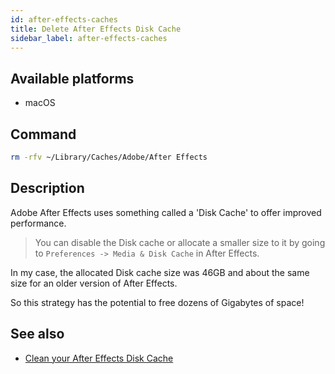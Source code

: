 ```yaml
---
id: after-effects-caches
title: Delete After Effects Disk Cache
sidebar_label: after-effects-caches
---
```


## Available platforms

- macOS

## Command

```sh
rm -rfv ~/Library/Caches/Adobe/After Effects
```

## Description

Adobe After Effects uses something called a 'Disk Cache' to offer improved performance.

> You can disable the Disk cache or allocate a smaller size to it by going to `Preferences -> Media & Disk Cache` in After Effects.

In my case, the allocated Disk cache size was 46GB and about the same size for an older version of After Effects.

So this strategy has the potential to free dozens of Gigabytes of space!

## See also

- [Clean your After Effects Disk Cache](http://creativedojo.net/clean-after-effects-disk-cache/)
